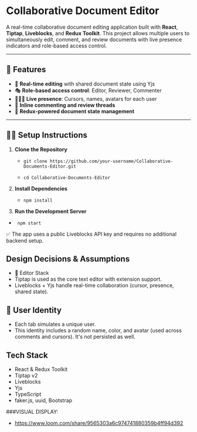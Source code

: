 # Collaborative Document Editor

A real-time collaborative document editing application built with **React**, **Tiptap**, **Liveblocks**, and **Redux Toolkit**. This project allows multiple users to simultaneously edit, comment, and review documents with live presence indicators and role-based access control.

---

## 🚀 Features

- 📝 **Real-time editing** with shared document state using Yjs
- 🎭 **Role-based access control**: Editor, Reviewer, Commenter
- 🧑‍🤝‍🧑 **Live presence**: Cursors, names, avatars for each user
- 💬 **Inline commenting and review threads**
- 🔌 **Redux-powered document state management**

---

## 🧑‍💻 Setup Instructions

1. **Clone the Repository**
   
   - ```git clone https://github.com/your-username/Collaborative-Documents-Editor.git```
   
   - `cd Collaborative-Documents-Editor`

3. **Install Dependencies**
   - ```npm install```

4. **Run the Development Server**
  - ``` npm start```

   ✅ The app uses a public Liveblocks API key and requires no additional backend setup.


## Design Decisions & Assumptions
- 📐 Editor Stack
- Tiptap is used as the core text editor with extension support.
- Liveblocks + Yjs handle real-time collaboration (cursor, presence, shared state).

## 👤 User Identity
- Each tab simulates a unique user.
- This identity includes a random name, color, and avatar (used across comments and cursors). It's not persisted as well.


## Tech Stack
- React & Redux Toolkit
- Tiptap v2
- Liveblocks
- Yjs
- TypeScript
- faker.js, uuid, Bootstrap



###VISUAL DISPLAY:
- https://www.loom.com/share/9565303a6c974741880359b4ff94d392
